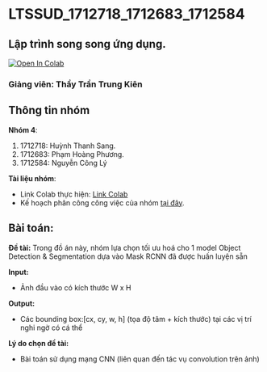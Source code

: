 # LTSSUD_1712718_1712683_1712584

## Lập trình song song ứng dụng.
[![Open In Colab](https://colab.research.google.com/assets/colab-badge.svg)](https://github.com/superman19993/LTSSUD_1712718_1712683_1712584/blob/main/LTSSUD-Report.ipynb)
### Giảng viên: Thầy Trần Trung Kiên

## Thông tin nhóm
**Nhóm 4**:
1. 1712718: Huỳnh Thanh Sang.
2. 1712683: Phạm Hoàng Phương.
3. 1712584: Nguyễn Công Lý


 
**Tài liệu nhóm**:
* Link Colab thực hiện: [Link Colab](https://colab.research.google.com/drive/1V1YkQHvIPv5-THZ0ETgPHOIy2O2teKBN)
* Kế hoạch phân công công việc của nhóm [tại đây](https://docs.google.com/spreadsheets/d/1CDZhYaKv_k68HpzkTHc-RwWgaBjBY12RCkK1squYVBM/edit?usp=sharing).

## Bài toán:
**Đề tài:**  Trong đồ án này, nhóm lựa chọn tối ưu hoá cho 1 model Object Detection & Segmentation dựa vào Mask RCNN đã được huấn luyện sẵn

**Input:**
* Ảnh đầu vào có kích thước W x H

**Output:**
* Các bounding box:[cx, cy, w, h] (tọa độ tâm + kích thước) tại các vị trí nghi ngờ có cá thể

**Lý do chọn đề tài:** 
* Bài toán sử dụng mạng CNN (liên quan đến tác vụ convolution trên ảnh)

